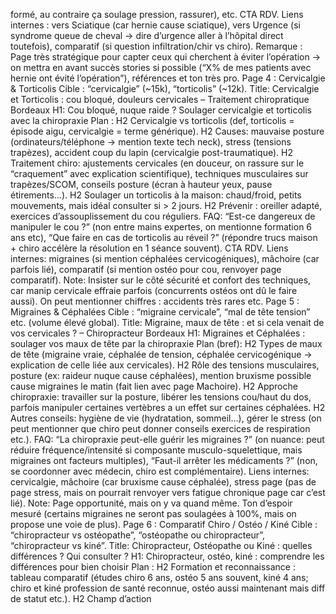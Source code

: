 formé, au contraire ça soulage pression, rassurer), etc. CTA RDV. Liens internes : vers Sciatique (car hernie cause sciatique), vers Urgence (si syndrome queue de cheval -> dire d’urgence aller à l’hôpital direct toutefois), comparatif (si question infiltration/chir vs chiro). Remarque : Page très stratégique pour capter ceux qui cherchent à éviter l’opération -> on mettra en avant succès stories si possible (“X% de mes patients avec hernie ont évité l’opération”), références et ton très pro. Page 4 : Cervicalgie & Torticolis Cible : “cervicalgie” (~15k), “torticolis” (~12k). Title: Cervicalgie et Torticolis : cou bloqué, douleurs cervicales – Traitement chiropratique Bordeaux H1: Cou bloqué, nuque raide ? Soulager cervicalgie et torticolis avec la chiropraxie Plan : H2 Cervicalgie vs torticolis (def, torticolis = épisode aigu, cervicalgie = terme générique). H2 Causes: mauvaise posture (ordinateurs/téléphone -> mention texte tech neck), stress (tensions trapèzes), accident coup du lapin (cervicalgie post-traumatique). H2 Traitement chiro: ajustements cervicales (en douceur, on rassure sur le “craquement” avec explication scientifique), techniques musculaires sur trapèzes/SCOM, conseils posture (écran à hauteur yeux, pause étirements…). H2 Soulager un torticolis à la maison: chaud/froid, petits mouvements, mais idéal consulter si > 2 jours. H2 Prévenir : oreiller adapté, exercices d’assouplissement du cou réguliers. FAQ: “Est-ce dangereux de manipuler le cou ?” (non entre mains expertes, on mentionne formation 6 ans etc), “Que faire en cas de torticolis au réveil ?” (répondre trucs maison + chiro accélère la résolution en 1 séance souvent). CTA RDV. Liens internes: migraines (si mention céphalées cervicogéniques), mâchoire (car parfois lié), comparatif (si mention ostéo pour cou, renvoyer page comparatif). Note: Insister sur le côté sécurité et confort des techniques, car manip cervicale effraie parfois (concurrents ostéos ont dû le faire aussi). On peut mentionner chiffres : accidents très rares etc. Page 5 : Migraines & Céphalées Cible : “migraine cervicale”, “mal de tête tension” etc. (volume élevé global). Title: Migraine, maux de tête : et si cela venait de vos cervicales ? – Chiropracteur Bordeaux H1: Migraines et Céphalées : soulager vos maux de tête par la chiropraxie Plan (bref): H2 Types de maux de tête (migraine vraie, céphalée de tension, céphalée cervicogénique -> explication de celle liée aux cervicales). H2 Rôle des tensions musculaires, posture (ex: raideur nuque cause céphalées), mention bruxisme possible cause migraines le matin (fait lien avec page Machoire). H2 Approche chiropraxie: travailler sur la posture, libérer les tensions cou/haut du dos, parfois manipuler certaines vertèbres a un effet sur certaines céphalées. H2 Autres conseils: hygiène de vie (hydratation, sommeil…), gérer le stress (on peut mentionner que chiro peut donner conseils exercices de respiration etc.). FAQ: “La chiropraxie peut-elle guérir les migraines ?” (on nuance: peut réduire fréquence/intensité si composante musculo-squelettique, mais migraines ont facteurs multiples), “Faut-il arrêter les médicaments ?” (non, se coordonner avec médecin, chiro est complémentaire). Liens internes: cervicalgie, mâchoire (car bruxisme cause céphalée), stress page (pas de page stress, mais on pourrait renvoyer vers fatigue chronique page car c’est lié). Note: Page opportunité, mais on y va quand même. Ton d’espoir mesuré (certains migraines ne seront pas soulagées à 100%, mais on propose une voie de plus). Page 6 : Comparatif Chiro / Ostéo / Kiné Cible : “chiropracteur vs ostéopathe”, “ostéopathe ou chiropracteur”, “chiropracteur vs kiné”. Title: Chiropracteur, Ostéopathe ou Kiné : quelles différences ? Qui consulter ? H1: Chiropracteur, ostéo, kiné : comprendre les différences pour bien choisir Plan : H2 Formation et reconnaissance : tableau comparatif (études chiro 6 ans, ostéo 5 ans souvent, kiné 4 ans; chiro et kiné profession de santé reconnue, ostéo aussi maintenant mais diff de statut etc.). H2 Champ d’action